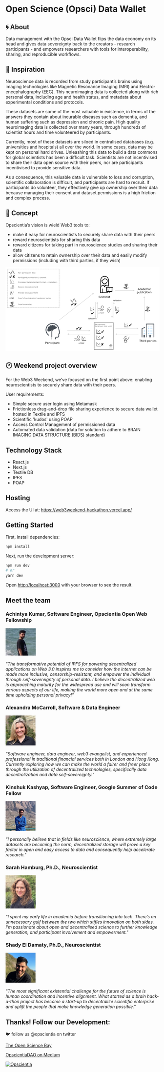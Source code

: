 # Open Science (Opsci) Data Wallet

## 🌀 About

Data management with the Opsci Data Wallet flips the data economy on its head and gives data sovereignty back to the creators - research participants - and empowers researchers with tools for interoperability, sharing, and reproducible workflows.

## 💫 Inspiration

Neuroscience data is recorded from study participant’s brains using imaging technologies like Magnetic Resonance Imaging (MRI) and Electro-encephalography (EEG). This neuroimaging data is collected along with rich personal data, including age and health status, and metadata about experimental conditions and protocols.

These datasets are some of the most valuable in existence, in terms of the answers they contain about incurable diseases such as dementia, and human suffering such as depression and chronic pain. High quality neuroimaging data is collected over many years, through hundreds of scientist hours and time volunteered by participants. 

Currently, most of these datasets are siloed in centralised databases (e.g. universities and hospitals) all over the world. In some cases, data may be kept on personal hard drives. Unleashing this data to build a data commons for global scientists has been a difficult task.  Scientists are not incentivised to share their data open source with their peers, nor are participants incentivised to provide sensitive data. 

As a consequence, this valuable data is vulnerable to loss and corruption, scientific collaboration is difficult, and participants are hard to recruit. If participants do volunteer, they effectively give up ownership over their data because managing their consent and dataset permissions is a high friction and complex process.

## 💭 Concept

Opscientia’s vision is wield Web3 tools to:
- make it easy for neuroscientists to securely share data with their peers
- reward neuroscientists for sharing this data
- reward citizens for taking part in neuroscience studies and sharing their data
- allow citizens to retain ownership over their data and easily modify permissions (including with third parties, if they wish)

![Diagram](/public/assets/Opsci_Diagram.png)

## 🕐 Weekend project overview

For the Web3 Weekend, we’ve focused on the first point above: enabling neuroscientists to securely share data with their peers.

User requirements:
- Simple secure user login using Metamask
- Frictionless drag-and-drop file sharing experience to secure data wallet hosted in Textile and IPFS
- Scientific 'kudos' using POAP
- Access Control Management of permissioned data 
- Automated data validation (data for solution to adhere to BRAIN IMAGING DATA STRUCTURE (BIDS) standard)

## Technology Stack

- React.js
- Next.js
- Textile DB
- IPFS
- POAP

## Hosting

Access the UI at: https://web3weekend-hackathon.vercel.app/

## Getting Started

First, install dependencies:
```bash
npm install
```

Next, run the development server:

```bash
npm run dev
# or
yarn dev
```

Open [http://localhost:3000](http://localhost:3000) with your browser to see the result.

## Meet the team

### Achintya Kumar, Software Engineer, Opscientia Open Web Fellowship

<img src="./public/assets/Achi.jpg" alt="drawing" style="width:100px;"/>

_"The transformative potential of IPFS for powering decentralized applications on Web 3.0 inspires me to consider how the internet can be made more inclusive, censorship-resistant, and empower the individual through self-sovereignty of personal data. I believe the decentralized web is approaching maturity for the widespread use and will soon transform various aspects of our life, making the world more open and at the same time upholding personal privacy!"_

### Alexandra McCarroll, Software & Data Engineer

<img src="./public/assets/Alex.jpg" alt="drawing" style="width:100px;"/>

_"Software engineer, data engineer, web3 evangelist, and experienced professional in traditional financial services both in London and Hong Kong. Currently exploring how we can make the world a fairer and freer place through the utilization of decentralized technologies, specifically data decentralization and data self-sovereignty."_

### Kinshuk Kashyap, Software Engineer, Google Summer of Code Fellow

<img src="./public/assets/Kinshuk.jpg" alt="drawing" style="width:100px;"/>

_"I personally believe that in fields like neuroscience, where extremely large datasets are becoming the norm, decentralized storage will prove a key factor in open and easy access to data and consequently help accelerate research."_

### Sarah Hamburg, Ph.D., Neuroscientist

<img src="./public/assets/Sarah.jpg" alt="drawing" style="width:100px;"/>

_"I spent my early life in academia before transitioning into tech. There’s an unnecessary gulf between the two which stifles innovation on both sides. I’m passionate about open and decentralised science to further knowledge generation, and participant involvement and empowerment."_

### Shady El Damaty, Ph.D., Neuroscientist

<img src="./public/assets/Shady.jpg" alt="drawing" style="width:100px;"/>

_"The most significant existential challenge for the future of science is human coordination and incentive alignment. What started as a brain hack-a-thon project has become a start-up to decentralize scientific enterprise and uplift the people that make knowledge generation possible."_

## Thanks! Follow our Development:

 🐦 follow us @opscientia on twitter

[The Open Science Bay](https://opscibay.io)

[OpscientiaDAO on Medium](https://medium.com/opscientia-dao)

[![Opscientia](https://img.shields.io/discord/819266495972507699.svg?label=Discord&logo=Discord&colorB=7289da&style=for-the-badge)](https://discord.gg/S3uDbdFKA9)
